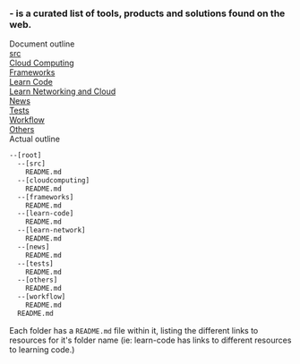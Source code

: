 ### - is a curated list of tools, products and solutions found on the web.
Document outline<br>
[src](src/README.md)<br>
[Cloud Computing](cloudcomputing/README.md)<br>
[Frameworks](frameworks/README.md)<br>
[Learn Code](learn-code/README.md)<br>
[Learn Networking and Cloud](learn-networkncloud/README.md)<br>
[News](news/README.md)<br>
[Tests](tests/README.md)<br>
[Workflow](workflow/README.md)<br>
[Others](others/README.md)<br>
Actual outline<br>
```bash
--[root]
  --[src]
    README.md
  --[cloudcomputing]
    README.md
  --[frameworks]
    README.md
  --[learn-code]
    README.md
  --[learn-network]
    README.md
  --[news]
    README.md
  --[tests]
    README.md
  --[others]
    README.md
  --[workflow]
    README.md
  README.md
```

Each folder has a `README.md` file within it, listing the different links to resources for it's folder name (ie: learn-code has links to different resources to learning code.)